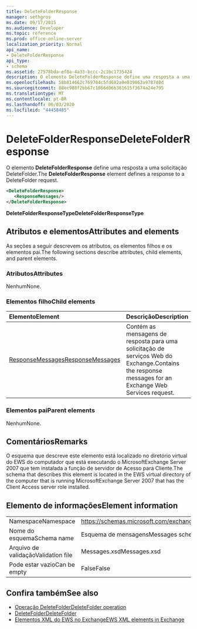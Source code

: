 ```yaml
---
title: DeleteFolderResponse
manager: sethgros
ms.date: 09/17/2015
ms.audience: Developer
ms.topic: reference
ms.prod: office-online-server
localization_priority: Normal
api_name:
- DeleteFolderResponse
api_type:
- schema
ms.assetid: 27578bda-ef0a-4a33-bccc-2c1bc1735424
description: O elemento DeleteFolderResponse define uma resposta a uma solicitação DeleteFolder.
ms.openlocfilehash: 58b814662c769784c5fd682a9e039863a9787d8d
ms.sourcegitcommit: 88ec988f2bb67c1866d06b361615f3674a24e795
ms.translationtype: MT
ms.contentlocale: pt-BR
ms.lasthandoff: 06/03/2020
ms.locfileid: "44458485"
---
```

# <a name="deletefolderresponse"></a><span data-ttu-id="d45cd-103">DeleteFolderResponse</span><span class="sxs-lookup"><span data-stu-id="d45cd-103">DeleteFolderResponse</span></span>

<span data-ttu-id="d45cd-104">O elemento **DeleteFolderResponse** define uma resposta a uma solicitação DeleteFolder.</span><span class="sxs-lookup"><span data-stu-id="d45cd-104">The **DeleteFolderResponse** element defines a response to a DeleteFolder request.</span></span> 
  
```xml
<DeleteFolderResponse>
   <ResponseMessages/>
</DeleteFolderResponse>
```

 <span data-ttu-id="d45cd-105">**DeleteFolderResponseType**</span><span class="sxs-lookup"><span data-stu-id="d45cd-105">**DeleteFolderResponseType**</span></span>
## <a name="attributes-and-elements"></a><span data-ttu-id="d45cd-106">Atributos e elementos</span><span class="sxs-lookup"><span data-stu-id="d45cd-106">Attributes and elements</span></span>

<span data-ttu-id="d45cd-107">As seções a seguir descrevem os atributos, os elementos filhos e os elementos pai.</span><span class="sxs-lookup"><span data-stu-id="d45cd-107">The following sections describe attributes, child elements, and parent elements.</span></span>
  
### <a name="attributes"></a><span data-ttu-id="d45cd-108">Atributos</span><span class="sxs-lookup"><span data-stu-id="d45cd-108">Attributes</span></span>

<span data-ttu-id="d45cd-109">Nenhum</span><span class="sxs-lookup"><span data-stu-id="d45cd-109">None.</span></span>
  
### <a name="child-elements"></a><span data-ttu-id="d45cd-110">Elementos filho</span><span class="sxs-lookup"><span data-stu-id="d45cd-110">Child elements</span></span>

|<span data-ttu-id="d45cd-111">**Elemento**</span><span class="sxs-lookup"><span data-stu-id="d45cd-111">**Element**</span></span>|<span data-ttu-id="d45cd-112">**Descrição**</span><span class="sxs-lookup"><span data-stu-id="d45cd-112">**Description**</span></span>|
|:-----|:-----|
|[<span data-ttu-id="d45cd-113">ResponseMessages</span><span class="sxs-lookup"><span data-stu-id="d45cd-113">ResponseMessages</span></span>](responsemessages.md) <br/> |<span data-ttu-id="d45cd-114">Contém as mensagens de resposta para uma solicitação de serviços Web do Exchange.</span><span class="sxs-lookup"><span data-stu-id="d45cd-114">Contains the response messages for an Exchange Web Services request.</span></span>  <br/> |
   
### <a name="parent-elements"></a><span data-ttu-id="d45cd-115">Elementos pai</span><span class="sxs-lookup"><span data-stu-id="d45cd-115">Parent elements</span></span>

<span data-ttu-id="d45cd-116">Nenhum</span><span class="sxs-lookup"><span data-stu-id="d45cd-116">None.</span></span>
  
## <a name="remarks"></a><span data-ttu-id="d45cd-117">Comentários</span><span class="sxs-lookup"><span data-stu-id="d45cd-117">Remarks</span></span>

<span data-ttu-id="d45cd-118">O esquema que descreve este elemento está localizado no diretório virtual do EWS do computador que está executando o MicrosoftExchange Server 2007 que tem instalada a função de servidor de Acesso para Cliente.</span><span class="sxs-lookup"><span data-stu-id="d45cd-118">The schema that describes this element is located in the EWS virtual directory of the computer that is running MicrosoftExchange Server 2007 that has the Client Access server role installed.</span></span>
  
## <a name="element-information"></a><span data-ttu-id="d45cd-119">Elemento de informações</span><span class="sxs-lookup"><span data-stu-id="d45cd-119">Element information</span></span>

|||
|:-----|:-----|
|<span data-ttu-id="d45cd-120">Namespace</span><span class="sxs-lookup"><span data-stu-id="d45cd-120">Namespace</span></span>  <br/> |https://schemas.microsoft.com/exchange/services/2006/messages  <br/> |
|<span data-ttu-id="d45cd-121">Nome do esquema</span><span class="sxs-lookup"><span data-stu-id="d45cd-121">Schema name</span></span>  <br/> |<span data-ttu-id="d45cd-122">Esquema de mensagens</span><span class="sxs-lookup"><span data-stu-id="d45cd-122">Messages schema</span></span>  <br/> |
|<span data-ttu-id="d45cd-123">Arquivo de validação</span><span class="sxs-lookup"><span data-stu-id="d45cd-123">Validation file</span></span>  <br/> |<span data-ttu-id="d45cd-124">Messages.xsd</span><span class="sxs-lookup"><span data-stu-id="d45cd-124">Messages.xsd</span></span>  <br/> |
|<span data-ttu-id="d45cd-125">Pode estar vazio</span><span class="sxs-lookup"><span data-stu-id="d45cd-125">Can be empty</span></span>  <br/> |<span data-ttu-id="d45cd-126">False</span><span class="sxs-lookup"><span data-stu-id="d45cd-126">False</span></span>  <br/> |
   
## <a name="see-also"></a><span data-ttu-id="d45cd-127">Confira também</span><span class="sxs-lookup"><span data-stu-id="d45cd-127">See also</span></span>

- [<span data-ttu-id="d45cd-128">Operação DeleteFolder</span><span class="sxs-lookup"><span data-stu-id="d45cd-128">DeleteFolder operation</span></span>](deletefolder-operation.md) 
- [<span data-ttu-id="d45cd-129">DeleteFolder</span><span class="sxs-lookup"><span data-stu-id="d45cd-129">DeleteFolder</span></span>](deletefolder.md)
- [<span data-ttu-id="d45cd-130">Elementos XML do EWS no Exchange</span><span class="sxs-lookup"><span data-stu-id="d45cd-130">EWS XML elements in Exchange</span></span>](ews-xml-elements-in-exchange.md)

